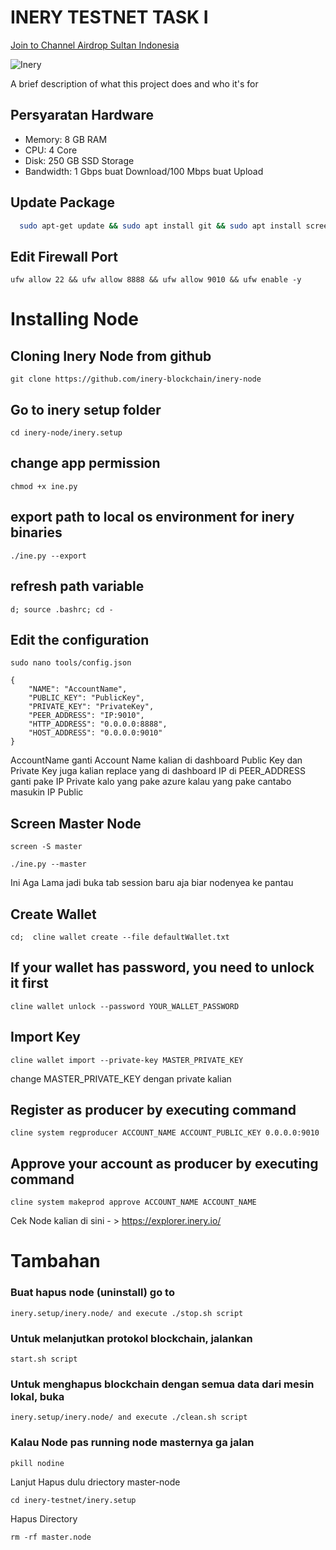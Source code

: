 
# INERY TESTNET TASK I
<p style="font-size:14px" align="left">
<a href="https://t.me/airdropsultanindonesia" target="_blank">Join to Channel Airdrop Sultan Indonesia</a>
</p>

![Inery](https://user-images.githubusercontent.com/65535542/191928956-e06ca9cd-a640-4553-aeb4-ac9706a3b810.png#/)


A brief description of what this project does and who it's for


## Persyaratan Hardware

- Memory: 8 GB RAM
- CPU: 4 Core
- Disk: 250 GB SSD Storage
- Bandwidth: 1 Gbps buat Download/100 Mbps buat Upload

## Update Package
```bash
  sudo apt-get update && sudo apt install git && sudo apt install screen
```

## Edit Firewall Port
```
ufw allow 22 && ufw allow 8888 && ufw allow 9010 && ufw enable -y
```

# Installing Node
## Cloning Inery Node from github
```
git clone https://github.com/inery-blockchain/inery-node
```

## Go to inery setup folder
```
cd inery-node/inery.setup
```

## change app permission
```
chmod +x ine.py
```

## export path to local os environment for inery binaries
```
./ine.py --export
```

## refresh path variable
```
d; source .bashrc; cd -
```

## Edit the configuration
```
sudo nano tools/config.json
```

``` "MASTER_ACCOUNT":
{
    "NAME": "AccountName",
    "PUBLIC_KEY": "PublicKey",
    "PRIVATE_KEY": "PrivateKey",
    "PEER_ADDRESS": "IP:9010",
    "HTTP_ADDRESS": "0.0.0.0:8888",
    "HOST_ADDRESS": "0.0.0.0:9010"
}
```

AccountName ganti Account Name kalian di dashboard
Public Key dan Private Key juga kalian replace yang di dashboard
IP di PEER_ADDRESS ganti pake IP Private kalo yang pake azure kalau yang pake cantabo masukin IP Public

## Screen Master Node
```
screen -S master
```

```
./ine.py --master
```
Ini Aga Lama jadi buka tab session baru aja biar nodenyea ke pantau

## Create Wallet

```
cd;  cline wallet create --file defaultWallet.txt
```

## If your wallet has password, you need to unlock it first
```
cline wallet unlock --password YOUR_WALLET_PASSWORD
```

## Import Key
```
cline wallet import --private-key MASTER_PRIVATE_KEY
 ```
 change MASTER_PRIVATE_KEY dengan private kalian
 
 ## Register as producer by executing command
```
cline system regproducer ACCOUNT_NAME ACCOUNT_PUBLIC_KEY 0.0.0.0:9010
```

## Approve your account as producer by executing command
```
cline system makeprod approve ACCOUNT_NAME ACCOUNT_NAME
```

Cek Node kalian di sini - > https://explorer.inery.io/

# Tambahan
### Buat hapus node (uninstall) go to 
```
inery.setup/inery.node/ and execute ./stop.sh script
```

### Untuk melanjutkan protokol blockchain, jalankan 
```
start.sh script
```

### Untuk menghapus blockchain dengan semua data dari mesin lokal, buka 
```
inery.setup/inery.node/ and execute ./clean.sh script
```

### Kalau Node pas running node masternya ga jalan

```
pkill nodine
```

Lanjut Hapus dulu driectory master-node

```
cd inery-testnet/inery.setup
```

Hapus Directory

```
rm -rf master.node
```
